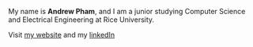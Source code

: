 My name is **Andrew Pham**, and I am a junior studying Computer Science and Electrical Engineering at Rice University. 

Visit [my website](https://apham727.github.io/website.github.io/) and my [linkedIn](https://www.linkedin.com/in/andrewvpham/)